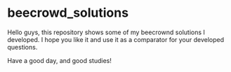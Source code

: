# beecrowd_solutions
Hello guys, this repository shows some of my beecrownd solutions I developed. I hope you like it and use it as a comparator for your developed questions.

Have a good day, and good studies!
